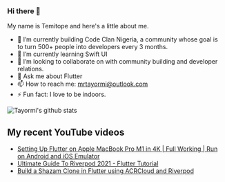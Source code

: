 ### Hi there 👋

My name is Temitope and here's a little about me.

- 🔭 I’m currently building Code Clan Nigeria, a community whose goal is to turn 500+ people into developers every 3 months.
- 🌱 I’m currently learning Swift UI
- 👯 I’m looking to collaborate on with community building and developer relations.
- 💬 Ask me about Flutter
- 📫 How to reach me: mrtayormi@outlook.com
- ⚡ Fun fact: I love to be indoors.

![Tayormi's github stats](https://github-readme-stats.vercel.app/api?username=tayormi&show_icons=true&hide_border=true)

## My recent YouTube videos
<!-- BLOG-POST-LIST:START -->
- [Setting Up Flutter on Apple MacBook Pro M1 in 4K | Full Working | Run on Android and iOS Emulator](https://www.youtube.com/watch?v=cUInWMhEtyw)
- [Ultimate Guide To Riverpod 2021 - Flutter Tutorial](https://www.youtube.com/watch?v=wpGmH3z3lmI)
- [Build a Shazam Clone in Flutter using ACRCloud and Riverpod](https://www.youtube.com/watch?v=u2CsZnHMhmY)
<!-- BLOG-POST-LIST:END -->
